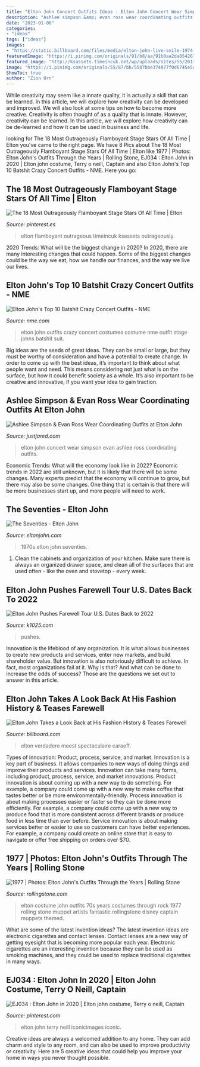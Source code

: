 ```yaml
---
title: "Elton John Concert Outfits Ideas : Elton John Concert Wear Simpson Evan Ashlee Ross Coordinating Outfits"
description: "Ashlee simpson &amp; evan ross wear coordinating outfits at elton john"
date: "2023-01-06"
categories:
- "ideas"
tags: ["ideas"]
images:
- "https://static.billboard.com/files/media/elton-john-live-smile-1974-a-billboard-1548-compressed.jpg"
featuredImage: "https://i.pinimg.com/originals/91/b8/aa/91b8aa2da0542678fe89968694f91c64.png"
featured_image: "http://ksassets.timeincuk.net/wp/uploads/sites/55/2013/02/2013EltonJohnPA-4501742310113-2.jpg"
image: "https://i.pinimg.com/originals/55/87/bb/5587bbe374077f0d6745e5ab319627e2.jpg"
ShowToc: true
author: "Zion Orn"
---
```



While creativity may seem like a innate quality, it is actually a skill that can be learned. In this article, we will explore how creativity can be developed and improved. We will also look at some tips on how to become more creative.
Creativity is often thought of as a quality that is innate. However, creativity can be learned. In this article, we will explore how creativity can be de-learned and how it can be used in business and life.

	

		
looking for The 18 Most Outrageously Flamboyant Stage Stars Of All Time | Elton you've came to the right page. We have 8 Pics about The 18 Most Outrageously Flamboyant Stage Stars Of All Time | Elton like 1977 | Photos: Elton John&#039;s Outfits Through the Years | Rolling Stone, EJ034 : Elton John in 2020 | Elton john costume, Terry o neill, Captain and also Elton John&#039;s Top 10 Batshit Crazy Concert Outfits - NME. Here you go:
		
    
## The 18 Most Outrageously Flamboyant Stage Stars Of All Time | Elton

<img loading=lazy src="https://i.pinimg.com/originals/55/87/bb/5587bbe374077f0d6745e5ab319627e2.jpg" onerror="this.onerror=null;this.src='https://tse4.mm.bing.net/th?id=OIP.Xv74U0BDk0KC3vWfa1eQmgHaLG&amp;pid=15.1';" alt="The 18 Most Outrageously Flamboyant Stage Stars Of All Time | Elton">

_Source: pinterest.es_

>elton flamboyant outrageous timeincuk ksassets outrageously. 

	

2020 Trends: What will be the biggest change in 2020?
In 2020, there are many interesting changes that could happen. Some of the biggest changes could be the way we eat, how we handle our finances, and the way we live our lives.

    
## Elton John&#039;s Top 10 Batshit Crazy Concert Outfits - NME

<img loading=lazy src="http://ksassets.timeincuk.net/wp/uploads/sites/55/2013/02/2013EltonJohnPA-4501742310113-2.jpg" onerror="this.onerror=null;this.src='https://tse3.mm.bing.net/th?id=OIP.TTRYnE1Bmf03qCPTHLfCJQAAAA&amp;pid=15.1';" alt="Elton John&#039;s Top 10 Batshit Crazy Concert Outfits - NME">

_Source: nme.com_

>elton john outfits crazy concert costumes costume nme outfit stage johns batshit suit. 

	

Big ideas are the seeds of great ideas. They can be small or large, but they must be worthy of consideration and have a potential to create change. In order to come up with the best ideas, it’s important to think about what people want and need. This means considering not just what is on the surface, but how it could benefit society as a whole. It’s also important to be creative and innovative, if you want your idea to gain traction.

    
## Ashlee Simpson &amp; Evan Ross Wear Coordinating Outfits At Elton John

<img loading=lazy src="http://cdn01.cdn.justjared.com/wp-content/uploads/2014/10/simpson-elton/ashlee-simpson-evan-ross-elton-john-concert-05.jpg" onerror="this.onerror=null;this.src='https://tse2.mm.bing.net/th?id=OIP.CnjQMKitCcOGKpgRmrkb2wHaHa&amp;pid=15.1';" alt="Ashlee Simpson &amp; Evan Ross Wear Coordinating Outfits at Elton John">

_Source: justjared.com_

>elton john concert wear simpson evan ashlee ross coordinating outfits. 

	

Economic Trends: What will the economy look like in 2022?
Economic trends in 2022 are still unknown, but it is likely that there will be some changes. Many experts predict that the economy will continue to grow, but there may also be some changes. One thing that is certain is that there will be more businesses start up, and more people will need to work.

    
## The Seventies - Elton John

<img loading=lazy src="https://d3kbi7897jm3al.cloudfront.net/images/meta/facebook/1970s.jpg" onerror="this.onerror=null;this.src='https://tse1.mm.bing.net/th?id=OIP.QEZXeTTM5mz2yWFmWnENSwHaD4&amp;pid=15.1';" alt="The Seventies - Elton John">

_Source: eltonjohn.com_

>1970s elton john seventies. 

	

1. Clean the cabinets and organization of your kitchen. Make sure there is always an organized drawer space, and clean all of the surfaces that are used often - like the oven and stovetop - every week.

    
## Elton John Pushes Farewell Tour U.S. Dates Back To 2022

<img loading=lazy src="https://townsquare.media/site/295/files/2020/09/Elton-John.jpg?w=1200&amp;h=0&amp;zc=1&amp;s=0&amp;a=t&amp;q=89" onerror="this.onerror=null;this.src='https://tse2.mm.bing.net/th?id=OIP.1ftlC3eduwmJYdm_0KDxeAHaE8&amp;pid=15.1';" alt="Elton John Pushes Farewell Tour U.S. Dates Back to 2022">

_Source: k1025.com_

>pushes. 

	

Innovation is the lifeblood of any organization. It is what allows businesses to create new products and services, enter new markets, and build shareholder value. But innovation is also notoriously difficult to achieve. In fact, most organizations fail at it. Why is that? And what can be done to increase the odds of success? Those are the questions we set out to answer in this article.

    
## Elton John Takes A Look Back At His Fashion History &amp; Teases Farewell

<img loading=lazy src="https://static.billboard.com/files/media/elton-john-live-smile-1974-a-billboard-1548-compressed.jpg" onerror="this.onerror=null;this.src='https://tse2.mm.bing.net/th?id=OIP.1eY4WZXrCqFunVeBLcyP_QHaE5&amp;pid=15.1';" alt="Elton John Takes a Look Back at His Fashion History &amp; Teases Farewell">

_Source: billboard.com_

>elton verdadero meest spectaculaire caraeff. 

	

Types of innovation: Product, process, service, and market.
Innovation is a key part of business. It allows companies to new ways of doing things and improve their products and services. Innovation can take many forms, including product, process, service, and market innovations. 
Product innovation is about coming up with a new way to do something. For example, a company could come up with a new way to make coffee that tastes better or be more environmentally-friendly. Process innovation is about making processes easier or faster so they can be done more efficiently. For example, a company could come up with a new way to produce food that is more consistent across different brands or produce food in less time than ever before. Service innovation is about making services better or easier to use so customers can have better experiences. For example, a company could create an online store that is easy to navigate or offer free shipping on orders over $70.

    
## 1977 | Photos: Elton John&#039;s Outfits Through The Years | Rolling Stone

<img loading=lazy src="https://img.wennermedia.com/920-width/rs-105813-7ad085aac87057638fbe89618d4940a4fd0cc561.jpg" onerror="this.onerror=null;this.src='https://tse3.mm.bing.net/th?id=OIP.EndLhl1b1run-zwHJHYXUAHaK_&amp;pid=15.1';" alt="1977 | Photos: Elton John&#039;s Outfits Through the Years | Rolling Stone">

_Source: rollingstone.com_

>elton costume john outfits 70s years costumes through rock 1977 rolling stone muppet artists fantastic rollingstone disney captain muppets themed. 

	

What are some of the latest invention ideas?
The latest invention ideas are electronic cigarettes and contact lenses. Contact lenses are a new way of getting eyesight that is becoming more popular each year. Electronic cigarettes are an interesting invention because they can be used as smoking machines, and they could be used to replace traditional cigarettes in many ways.

    
## EJ034 : Elton John In 2020 | Elton John Costume, Terry O Neill, Captain

<img loading=lazy src="https://i.pinimg.com/originals/91/b8/aa/91b8aa2da0542678fe89968694f91c64.png" onerror="this.onerror=null;this.src='https://tse4.mm.bing.net/th?id=OIP.gfNXdKLddnqoXptz68L1OQHaHa&amp;pid=15.1';" alt="EJ034 : Elton John in 2020 | Elton john costume, Terry o neill, Captain">

_Source: pinterest.com_

>elton john terry neill iconicimages iconic. 

	

Creative ideas are always a welcomed addition to any home. They can add charm and style to any room, and can also be used to improve productivity or creativity. Here are 5 creative ideas that could help you improve your home in ways you never thought possible.

